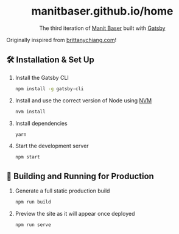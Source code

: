 <h1 align="center">
  manitbaser.github.io/home
</h1>
<p align="center">
  The third iteration of <a href="https://manitbaser.github.io/home/" target="_blank">Manit Baser</a> built with <a href="https://www.gatsbyjs.org/" target="_blank">Gatsby</a></p>

Originally inspired from [brittanychiang.com](https://brittanychiang.com)!

## 🛠 Installation & Set Up

1. Install the Gatsby CLI

   ```sh
   npm install -g gatsby-cli
   ```

2. Install and use the correct version of Node using [NVM](https://github.com/nvm-sh/nvm)

   ```sh
   nvm install
   ```

3. Install dependencies

   ```sh
   yarn
   ```

4. Start the development server

   ```sh
   npm start
   ```

## 🚀 Building and Running for Production

1. Generate a full static production build

   ```sh
   npm run build
   ```

1. Preview the site as it will appear once deployed

   ```sh
   npm run serve
   ```

